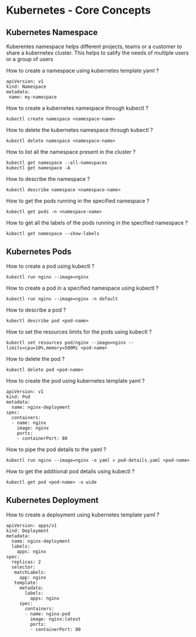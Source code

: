# Kubernetes - Core Concepts

## Kubernetes Namespace

Kuberentes namespace helps different projects, teams or a customer to share a kubernetes cluster. This helps to satify the needs of multiple users or a group of users

<summary>How to create a namespace using kubernetes template yaml ?</summary>
<p>

```
apiVersion: v1
kind: Namespace
metadata:
 name: my-namespace
```
</p>

<summary>How to create a kubernetes namespace through kubectl ?</summary>
<p>

```
kubectl create namespace <namespace-name>
```
</p>

<summary>How to delete the kubernetes namespace through kubectl ?</summary>
<p>

```
kubectl delete namespace <namespace-name>
```
</p>

<summary>How to list all the namespace present in the cluster ?</summary>
<p>

```
kubectl get namespace --all-namespaces
kubectl get namespace -A
```
</p>

<summary>How to describe the namespace ?</summary>
<p>

```
kubectl describe namespace <namespace-name>
```
</p>

<summary>How to get the pods running in the specified namespace ?</summary>
<p>

```
kubectl get pods -n <namespace-name>
```
</p>

<summary>How to get all the labels of the pods running in the specified namespace ?</summary>
<p>
  
```
kubectl get namespace --show-labels
```

</p>

## Kubernetes Pods

<summary>How to create a pod using kubectl ?</summary>
<p>
  
```
kubectl run nginx --image=nginx 
```

</p>

<summary>How to create a pod in a specified namespace using kubectl ?</summary>
<p>
  
```
kubectl run nginx --image=nginx -n default
```

</p>

<summary>How to describe a pod ?</summary>
<p>
  
```
kubectl describe pod <pod-name>
```

</p>

<summary>How to set the resources limits for the pods using kubectl ?</summary>
<p>
  
```
kubectl set resources pod/nginx --image=nginx --limits=cpu=10%,memory=500Mi <pod-name>
```

</p>

<summary>How to delete the pod ?</summary>
<p>
  
```
kubectl delete pod <pod-name>
```

</p>

<summary>How to create the pod using kubernetes template yaml ?</summary>
<p>
  
```
apiVersion: v1
kind: Pod
metadata:
  name: nginx-deployment
spec:
  containers:
  - name: nginx
    image: nginx
    ports:
    - containerPort: 80
```

</p>

<summary>How to pipe the pod details to the yaml ?</summary>
<p>
  
```
kubectl run nginx --image=nginx -o yaml > pod-details.yaml <pod-name>
```

</p>

<summary>How to get the additional pod details using kubectl ?</summary>
<p>
  
```
kubectl get pod <pod-name> -o wide
```

</p>

## Kubernetes Deployment

<summary>How to create a deployment using kubernetes template yaml ?</summary>
<p>
  
```
apiVersion: apps/v1
kind: Deployment
metadata:
  name: nginx-deployment
  labels:
    apps: nginx
spec:
  replicas: 2
  selector:
   matchLabels:
     app: nginx
   template:
     metadata:
       labels:
         apps: nginx
     spec:
       containers:
       - name: nginx-pod
         image: nginx:latest
         ports:
         - containerPort: 80
```
